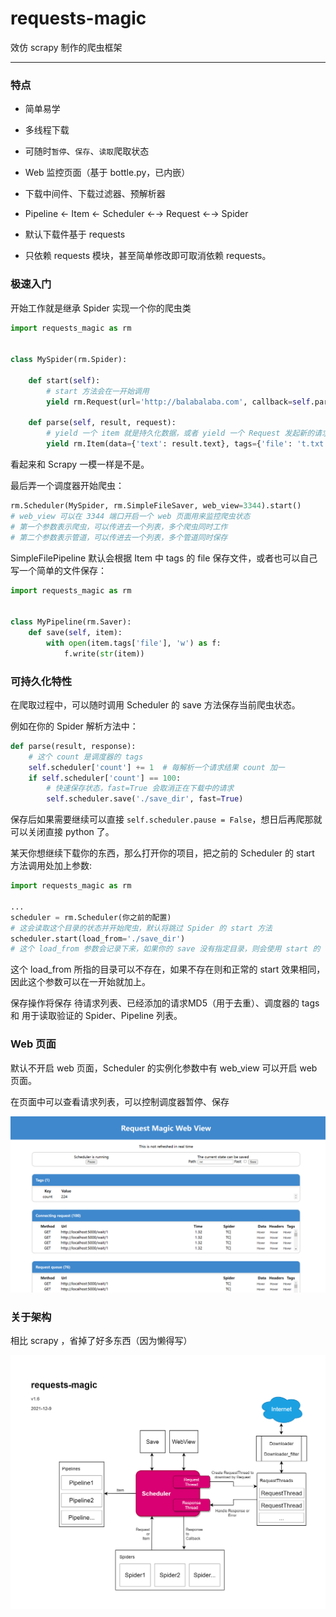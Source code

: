 # requests-magic

效仿 scrapy 制作的爬虫框架

-----

### 特点

- 简单易学

- 多线程下载

- 可随时`暂停`、`保存`、`读取`爬取状态

- Web 监控页面（基于 bottle.py，已内嵌）

- 下载中间件、下载过滤器、预解析器

- Pipeline ← Item ← Scheduler ←→ Request ←→ Spider

- 默认下载件基于 requests

- 只依赖 requests 模块，甚至简单修改即可取消依赖 requests。

### 极速入门

开始工作就是继承 Spider 实现一个你的爬虫类

```python
import requests_magic as rm


class MySpider(rm.Spider):

    def start(self):
        # start 方法会在一开始调用
        yield rm.Request(url='http://balabalaba.com', callback=self.parse)

    def parse(self, result, request):
        # yield 一个 item 就是持久化数据，或者 yield 一个 Request 发起新的请求
        yield rm.Item(data={'text': result.text}, tags={'file': 't.txt'})
```

看起来和 Scrapy 一模一样是不是。

最后弄一个调度器开始爬虫：

```python
rm.Scheduler(MySpider, rm.SimpleFileSaver, web_view=3344).start()
# web_view 可以在 3344 端口开启一个 web 页面用来监控爬虫状态
# 第一个参数表示爬虫，可以传进去一个列表，多个爬虫同时工作
# 第二个参数表示管道，可以传进去一个列表，多个管道同时保存
```

SimpleFilePipeline 默认会根据 Item 中 tags 的 file 保存文件，或者也可以自己写一个简单的文件保存：

```python
import requests_magic as rm


class MyPipeline(rm.Saver):
    def save(self, item):
        with open(item.tags['file'], 'w') as f:
            f.write(str(item))  
```

### 可持久化特性

在爬取过程中，可以随时调用 Scheduler 的 save 方法保存当前爬虫状态。

例如在你的 Spider 解析方法中：

```python
def parse(result, response):
    # 这个 count 是调度器的 tags
    self.scheduler['count'] += 1  # 每解析一个请求结果 count 加一
    if self.scheduler['count'] == 100:
        # 快速保存状态，fast=True 会取消正在下载中的请求
        self.scheduler.save('./save_dir', fast=True)
```

保存后如果需要继续可以直接 `self.scheduler.pause = False`，想日后再爬那就可以关闭直接 python 了。

某天你想继续下载你的东西，那么打开你的项目，把之前的 Scheduler 的 start 方法调用处加上参数:

```python
import requests_magic as rm

...
scheduler = rm.Scheduler(你之前的配置)
# 这会读取这个目录的状态并开始爬虫，默认将跳过 Spider 的 start 方法
scheduler.start(load_from='./save_dir')
# 这个 load_from 参数会记录下来，如果你的 save 没有指定目录，则会使用 start 的 load_from
```

这个 load_from 所指的目录可以不存在，如果不存在则和正常的 start 效果相同，因此这个参数可以在一开始就加上。

保存操作将保存 待请求列表、已经添加的请求MD5（用于去重）、调度器的 tags 和 用于读取验证的 Spider、Pipeline 列表。

### Web 页面

默认不开启 web 页面，Scheduler 的实例化参数中有 web_view 可以开启 web 页面。

在页面中可以查看请求列表，可以控制调度器暂停、保存

![webview](webview.png)

### 关于架构

相比 scrapy ，省掉了好多东西（因为懒得写）

![project](project.png)

